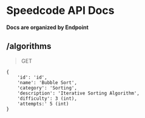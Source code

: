 # Speedcode API Docs

**Docs are organized by Endpoint**

## /algorithms

> GET

```
{
    'id': 'id',
    'name': 'Bubble Sort',
    'category': 'Sorting',
    'description': 'Iterative Sorting Algorithm',
    'difficulty': 3 (int),
    'attempts:' 5 (int)
}
```





